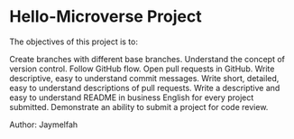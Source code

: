 # Hello-Microverse Project 

The objectives of this project is to:

Create branches with different base branches.
Understand the concept of version control.
Follow GitHub flow.
Open pull requests in GitHub.
Write descriptive, easy to understand commit messages.
Write short, detailed, easy to understand descriptions of pull requests.
Write a descriptive and easy to understand README in business English for every project submitted.
Demonstrate an ability to submit a project for code review.


Author: Jaymelfah

